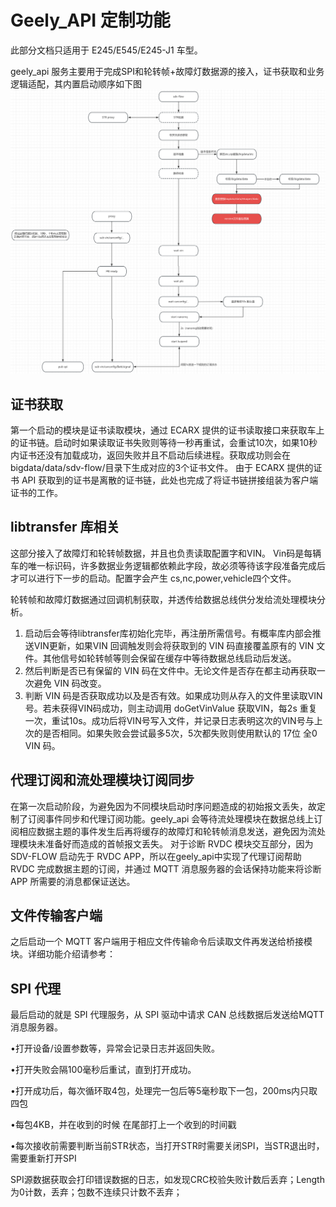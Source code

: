 # Geely_API 定制功能
此部分文档只适用于  E245/E545/E245-J1 车型。 

geely_api 服务主要用于完成SPI和轮转帧+故障灯数据源的接入，证书获取和业务逻辑适配，其内置启动顺序如下图
![启动时序](image.png)

## 证书获取
第一个启动的模块是证书读取模块，通过 ECARX 提供的证书读取接口来获取车上的证书链。启动时如果读取证书失败则等待一秒再重试，会重试10次，如果10秒内证书还没有加载成功，返回失败并且不启动后续进程。获取成功则会在bigdata/data/sdv-flow/目录下生成对应的3个证书文件。
由于 ECARX 提供的证书 API 获取到的证书是离散的证书链，此处也完成了将证书链拼接组装为客户端证书的工作。

## libtransfer 库相关
这部分接入了故障灯和轮转帧数据，并且也负责读取配置字和VIN。
Vin码是每辆车的唯一标识码，许多数据业务逻辑都依赖此字段，故必须等待该字段准备完成后才可以进行下一步的启动。配置字会产生 cs,nc,power,vehicle四个文件。

轮转帧和故障灯数据通过回调机制获取，并透传给数据总线供分发给流处理模块分析。

1. 启动后会等待libtransfer库初始化完毕，再注册所需信号。有概率库内部会推送VIN更新，如果VIN 回调触发则会将获取到的 VIN 码直接覆盖原有的 VIN 文件。其他信号如轮转帧等则会保留在缓存中等待数据总线启动后发送。
2. 然后判断是否已有保留的 VIN 码在文件中。无论文件是否存在都主动再获取一次避免 VIN 码改变。
3. 判断 VIN 码是否获取成功以及是否有效。如果成功则从存入的文件里读取VIN号。若未获得VIN码成功，则主动调用 doGetVinValue 获取VIN，每2s 重复一次，重试10s。成功后将VIN号写入文件，并记录日志表明这次的VIN号与上次的是否相同。如果失败会尝试最多5次，5次都失败则使用默认的 17位 全0 VIN 码。

## 代理订阅和流处理模块订阅同步
在第一次启动阶段，为避免因为不同模块启动时序问题造成的初始报文丢失，故定制了订阅事件同步和代理订阅功能。geely_api 会等待流处理模块在数据总线上订阅相应数据主题的事件发生后再将缓存的故障灯和轮转帧消息发送，避免因为流处理模块未准备好而造成的首帧报文丢失。
对于诊断 RVDC 模块交互部分，因为 SDV-FLOW 启动先于 RVDC APP，所以在geely_api中实现了代理订阅帮助 RVDC 完成数据主题的订阅，并通过 MQTT 消息服务器的会话保持功能来将诊断 APP 所需要的消息都保证送达。

## 文件传输客户端
之后启动一个 MQTT 客户端用于相应文件传输命令后读取文件再发送给桥接模块。详细功能介绍请参考：

## SPI 代理
最后启动的就是 SPI 代理服务，从 SPI 驱动中请求 CAN 总线数据后发送给MQTT 消息服务器。

•打开设备/设置参数等，异常会记录日志并返回失败。

•打开失败会隔100毫秒后重试，直到打开成功。

•打开成功后，每次循环取4包，处理完一包后等5毫秒取下一包，200ms内只取四包

•每包4KB，并在收到的时候 在尾部打上一个收到的时间戳

•每次接收前需要判断当前STR状态，当打开STR时需要关闭SPI，当STR退出时，需要重新打开SPI

SPI源数据获取会打印错误数据的日志，如发现CRC校验失败计数后丢弃；Length为0计数，丢弃；包数不连续只计数不丢弃； 